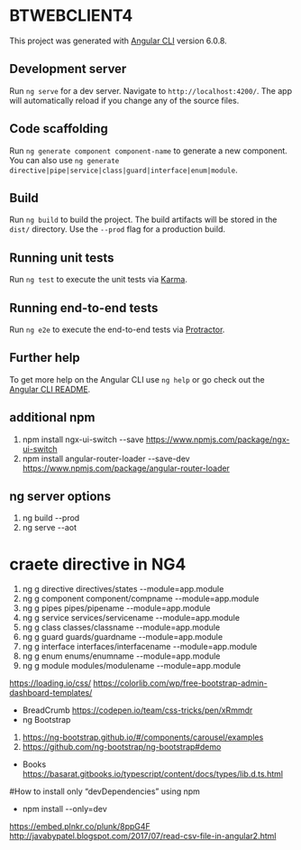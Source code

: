 # BTWEBCLIENT4

This project was generated with [Angular CLI](https://github.com/angular/angular-cli) version 6.0.8.

## Development server

Run `ng serve` for a dev server. Navigate to `http://localhost:4200/`. The app will automatically reload if you change any of the source files.

## Code scaffolding

Run `ng generate component component-name` to generate a new component. You can also use `ng generate directive|pipe|service|class|guard|interface|enum|module`.

## Build

Run `ng build` to build the project. The build artifacts will be stored in the `dist/` directory. Use the `--prod` flag for a production build.

## Running unit tests

Run `ng test` to execute the unit tests via [Karma](https://karma-runner.github.io).

## Running end-to-end tests

Run `ng e2e` to execute the end-to-end tests via [Protractor](http://www.protractortest.org/).

## Further help

To get more help on the Angular CLI use `ng help` or go check out the [Angular CLI README](https://github.com/angular/angular-cli/blob/master/README.md).


## additional npm 
1. npm install ngx-ui-switch --save https://www.npmjs.com/package/ngx-ui-switch
2. npm install angular-router-loader --save-dev https://www.npmjs.com/package/angular-router-loader


## ng server options
1. ng build --prod
2. ng serve --aot

# craete directive in NG4
1. ng g directive directives/states --module=app.module
2. ng g component component/compname --module=app.module
3. ng g pipes pipes/pipename --module=app.module
4. ng g service services/servicename --module=app.module
5. ng g class classes/classname --module=app.module
6. ng g guard guards/guardname --module=app.module
7. ng g interface interfaces/interfacename --module=app.module
8. ng g enum enums/enumname --module=app.module
9. ng g module modules/modulename --module=app.module


https://loading.io/css/
https://colorlib.com/wp/free-bootstrap-admin-dashboard-templates/

* BreadCrumb 
https://codepen.io/team/css-tricks/pen/xRmmdr
* ng Bootstrap
1. https://ng-bootstrap.github.io/#/components/carousel/examples
3. https://github.com/ng-bootstrap/ng-bootstrap#demo

* Books 
https://basarat.gitbooks.io/typescript/content/docs/types/lib.d.ts.html

#How to install only “devDependencies” using npm
* npm install --only=dev

https://embed.plnkr.co/plunk/8ppG4F
http://javabypatel.blogspot.com/2017/07/read-csv-file-in-angular2.html